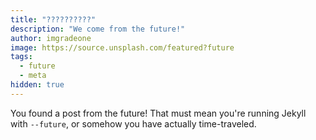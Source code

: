 ```yaml
---
title: "??????????"
description: "We come from the future!"
author: imgradeone
image: https://source.unsplash.com/featured?future
tags:
  - future
  - meta
hidden: true
---
```


You found a post from the future! That must mean you're running Jekyll with `--future`, or somehow you have actually time-traveled.
